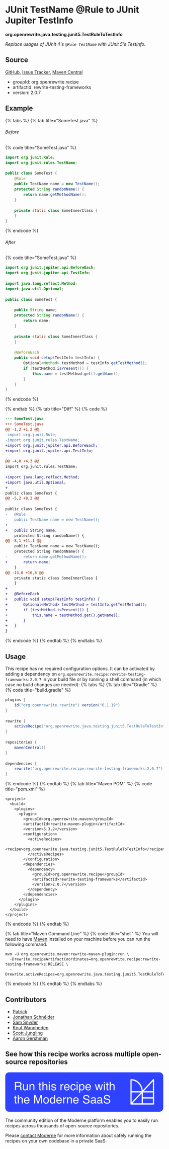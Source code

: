# JUnit TestName @Rule to JUnit Jupiter TestInfo

**org.openrewrite.java.testing.junit5.TestRuleToTestInfo**

_Replace usages of JUnit 4's `@Rule TestName` with JUnit 5's TestInfo._

## Source

[GitHub](https://github.com/openrewrite/rewrite-testing-frameworks/blob/main/src/main/java/org/openrewrite/java/testing/junit5/TestRuleToTestInfo.java), [Issue Tracker](https://github.com/openrewrite/rewrite-testing-frameworks/issues), [Maven Central](https://central.sonatype.com/artifact/org.openrewrite.recipe/rewrite-testing-frameworks/2.0.7/jar)

* groupId: org.openrewrite.recipe
* artifactId: rewrite-testing-frameworks
* version: 2.0.7

## Example


{% tabs %}
{% tab title="SomeTest.java" %}

###### Before
{% code title="SomeTest.java" %}
```java
import org.junit.Rule;
import org.junit.rules.TestName;

public class SomeTest {
    @Rule
    public TestName name = new TestName();
    protected String randomName() {
        return name.getMethodName();
    }

    private static class SomeInnerClass {
    }
}
```
{% endcode %}

###### After
{% code title="SomeTest.java" %}
```java
import org.junit.jupiter.api.BeforeEach;
import org.junit.jupiter.api.TestInfo;

import java.lang.reflect.Method;
import java.util.Optional;

public class SomeTest {
    
    public String name;
    protected String randomName() {
        return name;
    }

    private static class SomeInnerClass {
    }

    @BeforeEach
    public void setup(TestInfo testInfo) {
        Optional<Method> testMethod = testInfo.getTestMethod();
        if (testMethod.isPresent()) {
            this.name = testMethod.get().getName();
        }
    }
}
```
{% endcode %}

{% endtab %}
{% tab title="Diff" %}
{% code %}
```diff
--- SomeTest.java
+++ SomeTest.java
@@ -1,2 +1,2 @@
-import org.junit.Rule;
-import org.junit.rules.TestName;
+import org.junit.jupiter.api.BeforeEach;
+import org.junit.jupiter.api.TestInfo;

@@ -4,0 +4,3 @@
import org.junit.rules.TestName;

+import java.lang.reflect.Method;
+import java.util.Optional;
+
public class SomeTest {
@@ -5,2 +8,2 @@

public class SomeTest {
-   @Rule
-   public TestName name = new TestName();
+   
+   public String name;
    protected String randomName() {
@@ -8,1 +11,1 @@
    public TestName name = new TestName();
    protected String randomName() {
-       return name.getMethodName();
+       return name;
    }
@@ -13,0 +16,8 @@
    private static class SomeInnerClass {
    }
+
+   @BeforeEach
+   public void setup(TestInfo testInfo) {
+       Optional<Method> testMethod = testInfo.getTestMethod();
+       if (testMethod.isPresent()) {
+           this.name = testMethod.get().getName();
+       }
+   }
}
```
{% endcode %}
{% endtab %}
{% endtabs %}


## Usage

This recipe has no required configuration options. It can be activated by adding a dependency on `org.openrewrite.recipe:rewrite-testing-frameworks:2.0.7` in your build file or by running a shell command (in which case no build changes are needed): 
{% tabs %}
{% tab title="Gradle" %}
{% code title="build.gradle" %}
```groovy
plugins {
    id("org.openrewrite.rewrite") version("6.1.19")
}

rewrite {
    activeRecipe("org.openrewrite.java.testing.junit5.TestRuleToTestInfo")
}

repositories {
    mavenCentral()
}

dependencies {
    rewrite("org.openrewrite.recipe:rewrite-testing-frameworks:2.0.7")
}
```
{% endcode %}
{% endtab %}
{% tab title="Maven POM" %}
{% code title="pom.xml" %}
```markup
<project>
  <build>
    <plugins>
      <plugin>
        <groupId>org.openrewrite.maven</groupId>
        <artifactId>rewrite-maven-plugin</artifactId>
        <version>5.3.2</version>
        <configuration>
          <activeRecipes>
            <recipe>org.openrewrite.java.testing.junit5.TestRuleToTestInfo</recipe>
          </activeRecipes>
        </configuration>
        <dependencies>
          <dependency>
            <groupId>org.openrewrite.recipe</groupId>
            <artifactId>rewrite-testing-frameworks</artifactId>
            <version>2.0.7</version>
          </dependency>
        </dependencies>
      </plugin>
    </plugins>
  </build>
</project>
```
{% endcode %}
{% endtab %}

{% tab title="Maven Command Line" %}
{% code title="shell" %}
You will need to have [Maven](https://maven.apache.org/download.cgi) installed on your machine before you can run the following command.

```shell
mvn -U org.openrewrite.maven:rewrite-maven-plugin:run \
  -Drewrite.recipeArtifactCoordinates=org.openrewrite.recipe:rewrite-testing-frameworks:RELEASE \
  -Drewrite.activeRecipes=org.openrewrite.java.testing.junit5.TestRuleToTestInfo
```
{% endcode %}
{% endtab %}
{% endtabs %}

## Contributors
* [Patrick](mailto:patway99@gmail.com)
* [Jonathan Schnéider](mailto:jkschneider@gmail.com)
* [Sam Snyder](mailto:sam@moderne.io)
* [Knut Wannheden](mailto:knut@moderne.io)
* [Scott Jungling](mailto:scott.jungling@gmail.com)
* [Aaron Gershman](mailto:aegershman@gmail.com)


## See how this recipe works across multiple open-source repositories

[![Moderne Link Image](/.gitbook/assets/ModerneRecipeButton.png)](https://app.moderne.io/recipes/org.openrewrite.java.testing.junit5.TestRuleToTestInfo)

The community edition of the Moderne platform enables you to easily run recipes across thousands of open-source repositories.

Please [contact Moderne](https://moderne.io/product) for more information about safely running the recipes on your own codebase in a private SaaS.
